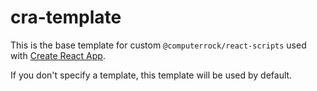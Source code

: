 # cra-template

This is the base template for custom `@computerrock/react-scripts` used with [Create React App](https://github.com/facebook/create-react-app).

If you don't specify a template, this template will be used by default.
